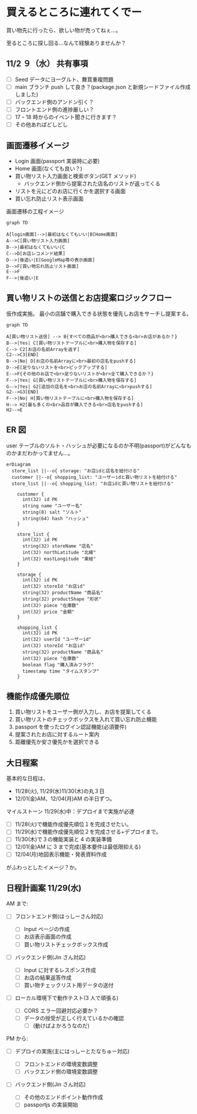 # 買えるところに連れてくでー

買い物先に行ったら、欲しい物が売ってねぇ…。

至るところに探し回る…なんて経験ありませんか？

## 11/2 ９（水） 共有事項

- [ ] Seed データにヨーグルト、舞茸重複問題
- [ ] main ブランチ push して良き？(package.json と新規シードファイル作成しました)
- [ ] バックエンド側のアンドン引く？
- [ ] フロントエンド側の進捗厳しい？
- [ ] 17 ｰ 18 時からのイベント聞きに行きます？
- [ ] その他あればどしどし

## 画面遷移イメージ

- Login 画面(passport 実装時に必要)
- Home 画面(なくても良い？)
- 買い物リスト入力画面と検索ボタン(GET メソッド)
  - バックエンド側から提案された店名のリストが返ってくる
- リストを元にどのお店に行くかを選択する画面
- 買い忘れ防止リスト表示画面

画面遷移の工程イメージ

```mermaid
graph TD

A[login画面]-->|最初はなくてもいい|B[Home画面]
A-->C[買い物リスト入力画面]
B-->|最初はなくてもいい|C
C-->D[お店レコメンド結果]
D-->|後追い|E[GoogleMap等の表示画面]
D-->F[買い物忘れ防止リスト画面]
E-->F
F-->|後追い|E

```

## 買い物リストの送信とお店提案ロジックフロー

仮作成実施。
最小の店舗で購入できる状態を優先しお店をサーチし提案する。

```mermaid
graph TD

A[買い物リスト送信] --> B{すべての商品が<br>購入できる<br>お店があるか？}
B-->|Yes| C[買い物リストテーブルに<br>購入物を保存する]
C--> C2[お店の名前Arrayを返す]
C2-->C3[END]
B-->|No| D[お店の名前Arrayに<br>最初の店名をpushする]
D-->E[足りないリストを<br>ピックアップする]
E-->F{その他のお店で<br>足りないリストが<br>全て購入できるか？}
F-->|Yes| G[買い物リストテーブルに<br>購入物を保存する]
G-->|Yes| G2[追加の店名を<br>お店の名前Arrayに<br>pushする]
G2-->G3[END]
F-->|No| H[買い物リストテーブルに<br>購入物を保存する]
H--> H2[最も多くの<br>品目が購入できる<br>店名をpushする]
H2-->E
```

## ER 図

user テーブルのソルト・ハッシュが必要になるのか不明(passport)がどんなものかまだわかってません…。

```mermaid
erDiagram
  store_list ||--o{ storage: "お店idと店名を紐付ける"
  customer ||--o{ shopping_list: "ユーザーidと買い物リストを紐付ける"
  store_list ||--o{ shopping_list: "お店idと買い物リストを紐付ける"

    customer {
      int(32) id PK
      string name "ユーザー名"
      string(8) salt "ソルト"
      string(64) hash "ハッシュ"
    }

    store_list {
      int(32) id PK
      string(32) storeName "店名"
      int(32) northLatitude "北緯"
      int(32) eastLongitude "東経"
    }

    storage {
      int(32) id PK
      int(32) storeId "お店id"
      string(32) productName "商品名"
      string(32) productShape "形状"
      int(32) piece "在庫数"
      int(32) price "金額"
    }

    shopping_list {
      int(32) id PK
      int(32) userId "ユーザーid"
      int(32) storeId "お店id"
      string(32) productName "商品名"
      int(32) piece "在庫数"
      boolean flag "購入済みフラグ"
      timestamp time "タイムスタンプ"
    }

```

## 機能作成優先順位

1. 買い物リストをユーザー側が入力し、お店を提案してくる
2. 買い物リストのチェックボックスを入れて買い忘れ防止機能
3. passport を使ったログイン認証機能(必須要件)
4. 提案されたお店に対するルート案内
5. 距離優先か安さ優先かを選択できる

## 大日程案

基本的な日程は、

- 11/28(火), 11/29(水)11/30(木)の丸３日
- 12/01(金)AM、12/04(月)AM の半日ずつ。

マイルストーン
11/29(水)中：デプロイまで実施が必達

- [ ] 11/28(火)で機能作成優先順位１を完成させたい。
- [ ] 11/29(水)で機能作成優先順位２を完成させる+デプロイまで。
- [ ] 11/30(木)で３の機能実装と 4 の実装準備
- [ ] 12/01(金)AM に 3 まで完成(基本要件は最低限抑える)
- [ ] 12/04(月)地図表示機能・発表資料作成

がふわっとしたイメージ？か。

## 日程計画案 11/29(水)

AM まで:

- [ ] フロントエンド側(はっしーさん対応)

  - [ ] Input ページの作成
  - [ ] お店表示画面の作成
  - [ ] 買い物リストチェックボックス作成

- [ ] バックエンド側(Jin さん対応)

  - [ ] Input に対するレスポンス作成
  - [ ] お店の結果返答作成
  - [ ] 買い物チェックリスト用データの送付

- [ ] ローカル環境下で動作テスト(3 人で頑張る)
  - [ ] CORS エラー回避対応必要か？
  - [ ] データの授受が正しく行えているかの確認
    - [ ] (動けばよかろうなのだ)

PM から:

- [ ] デプロイの実施(主にはっしーとたなちゅー対応)

  - [ ] フロントエンドの環境変数調整
  - [ ] バックエンド側の環境変数調整

- [ ] バックエンド側(Jin さん対応)
  - [ ] その他のエンドポイント動作作成
  - [ ] passportjs の実装開始
